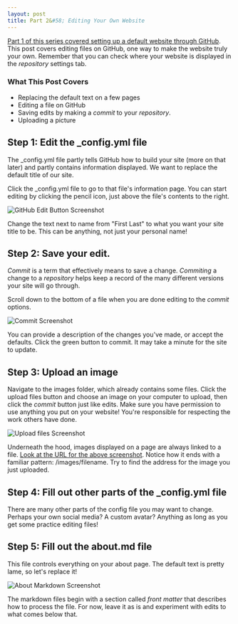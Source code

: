 ```yaml
---
layout: post
title: Part 2&#58; Editing Your Own Website
---
```


[Part 1 of this series covered setting up a default website through GitHub]({{site.baseurl}}/tutorial-part-1/). This post covers editing files on GitHub, one way to make the website truly your own. Remember that you can check where your website is displayed in the *repository* settings tab.

### What This Post Covers

* Replacing the default text on a few pages
* Editing a file on GitHub
* Saving edits by making a *commit* to your *repository*.
* Uploading a picture

## Step 1: Edit the _config.yml file

The _config.yml file partly tells GitHub how to build your site (more on that later) and partly contains information displayed. We want to replace the default title of our site.

Click the _config.yml file to go to that file's information page. You can start editing by clicking the pencil icon, just above the file's contents to the right.

![GitHub Edit Button Screenshot]({{site.baseurl}}/images/2018-06-18-github-edit-button.png "GitHub Edit Button Screenshot")

Change the text next to name from "First Last" to what you want your site title to be. This can be anything, not just your personal name!

## Step 2: Save your edit.

*Commit* is a term that effectively means to save a change. *Commiting* a change to a *repository* helps keep a record of the many different versions your site will go through.

Scroll down to the bottom of a file when you are done editing to the *commit* options.

![Commit Screenshot]({{site.baseurl}}/images/2018-06-18-commit-screenshot.png "GitHub Commit Screenshot")

You can provide a description of the changes you've made, or accept the defaults. Click the green button to commit. It may take a minute for the site to update.

## Step 3: Upload an image

Navigate to the images folder, which already contains some files. Click the upload files button and choose an image on your computer to upload, then click the *commit* button just like edits. Make sure you have permission to use anything you put on your website! You're responsible for respecting the work others have done.

![Upload files Screenshot]({{site.baseurl}}/images/2018-06-18-upload-image.png "GitHub Upload Screenshot")

Underneath the hood, images displayed on a page are always linked to a file. [Look at the URL for the above screenshot]({{site.baseurl}}/images/2018-06-18-upload-image.png). Notice how it ends with a familiar pattern: /images/filename. Try to find the address for the image you just uploaded.

## Step 4: Fill out other parts of the _config.yml file

There are many other parts of the config file you may want to change. Perhaps your own social media? A custom avatar? Anything as long as you get some practice editing files!

## Step 5: Fill out the about.md file

This file controls everything on your about page. The default text is pretty lame, so let's replace it!

![About Markdown Screenshot]({{site.baseurl}}/images/2018-06-18-about-markdown-screenshot.png "About Markdown Screenshot")

The markdown files begin with a section called *front matter* that describes how to process the file. For now, leave it as is and experiment with edits to what comes below that.

